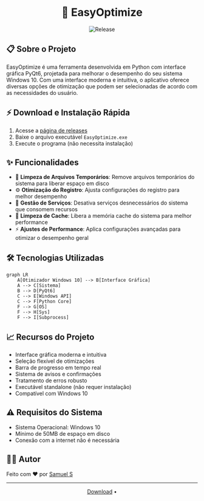 <h1 align="center">
  🚀 EasyOptimize
</h1>

<p align="center">
  <img src="https://img.shields.io/github/v/release/samuelbr38/Otimizador-Windows-10" alt="Release"> 
</p>

## 📋 Sobre o Projeto

EasyOptimize é uma ferramenta desenvolvida em Python com interface gráfica PyQt6, projetada para melhorar o desempenho do seu sistema Windows 10. Com uma interface moderna e intuitiva, o aplicativo oferece diversas opções de otimização que podem ser selecionadas de acordo com as necessidades do usuário.

## ⚡ Download e Instalação Rápida

1. Acesse a [página de releases](https://github.com/samuelbr38/Otimizador-Windows-10/releases/tag/Download)
2. Baixe o arquivo executável `EasyOptimize.exe`
3. Execute o programa (não necessita instalação)

## ✨ Funcionalidades

- 🧹 **Limpeza de Arquivos Temporários**: Remove arquivos temporários do sistema para liberar espaço em disco
- ⚙️ **Otimização do Registro**: Ajusta configurações do registro para melhor desempenho
- 🔄 **Gestão de Serviços**: Desativa serviços desnecessários do sistema que consomem recursos
- 💾 **Limpeza de Cache**: Libera a memória cache do sistema para melhor performance
- ⚡ **Ajustes de Performance**: Aplica configurações avançadas para otimizar o desempenho geral

## 🛠️ Tecnologias Utilizadas

```mermaid
graph LR
    A[Otimizador Windows 10] --> B[Interface Gráfica]
    A --> C[Sistema]
    B --> D[PyQt6]
    C --> E[Windows API]
    C --> F[Python Core]
    F --> G[OS]
    F --> H[Sys]
    F --> I[Subprocess]
```


## 📈 Recursos do Projeto

- Interface gráfica moderna e intuitiva
- Seleção flexível de otimizações
- Barra de progresso em tempo real
- Sistema de avisos e confirmações
- Tratamento de erros robusto
- Executável standalone (não requer instalação)
- Compatível com Windows 10

## ⚠️ Requisitos do Sistema

- Sistema Operacional: Windows 10
- Mínimo de 50MB de espaço em disco
- Conexão com a internet não é necessária

## 👨‍💻 Autor

Feito com ❤️ por [Samuel S](https://github.com/samuelbr38)

---

<p align="center">
  <a href="https://github.com/samuelbr38/Otimizador-Windows-10/releases/tag/Download">Download</a> •
</p>
